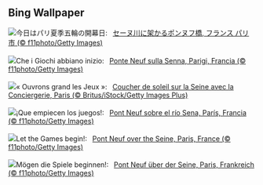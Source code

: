 ## Bing Wallpaper
![](https://www.bing.com/th?id=OHR.PontNeuf_JA-JP6539297380_UHD.jpg&w=1000)今日はパリ夏季五輪の開幕日:&nbsp;&ensp;[セーヌ川に架かるポンヌフ橋, フランス パリ市 (© f11photo/Getty Images)](https://www.bing.com/th?id=OHR.PontNeuf_JA-JP6539297380_UHD.jpg)
<br><br/>
![](https://www.bing.com/th?id=OHR.PontNeuf_IT-IT7027678488_UHD.jpg&w=1000)Che i Giochi abbiano inizio:&nbsp;&ensp;[Ponte Neuf sulla Senna, Parigi, Francia (© f11photo/Getty Images)](https://www.bing.com/th?id=OHR.PontNeuf_IT-IT7027678488_UHD.jpg)
<br><br/>
![](https://www.bing.com/th?id=OHR.ParisOlympicGames_FR-FR9795678627_UHD.jpg&w=1000)« Ouvrons grand les Jeux »:&nbsp;&ensp;[Coucher de soleil sur la Seine avec la Conciergerie, Paris (© Britus/iStock/Getty Images Plus)](https://www.bing.com/th?id=OHR.ParisOlympicGames_FR-FR9795678627_UHD.jpg)
<br><br/>
![](https://www.bing.com/th?id=OHR.PontNeuf_ES-ES2550658471_UHD.jpg&w=1000)¡Que empiecen los juegos!:&nbsp;&ensp;[Pont Neuf sobre el río Sena, París, Francia (© f11photo/Getty Images)](https://www.bing.com/th?id=OHR.PontNeuf_ES-ES2550658471_UHD.jpg)
<br><br/>
![](https://www.bing.com/th?id=OHR.PontNeuf_EN-GB0058066250_UHD.jpg&w=1000)Let the Games begin!:&nbsp;&ensp;[Pont Neuf over the Seine, Paris, France (© f11photo/Getty Images)](https://www.bing.com/th?id=OHR.PontNeuf_EN-GB0058066250_UHD.jpg)
<br><br/>
![](https://www.bing.com/th?id=OHR.PontNeuf_DE-DE3491182844_UHD.jpg&w=1000)Mögen die Spiele beginnen!:&nbsp;&ensp;[Pont Neuf über der Seine, Paris, Frankreich (© f11photo/Getty Images)](https://www.bing.com/th?id=OHR.PontNeuf_DE-DE3491182844_UHD.jpg)
<br><br/>

